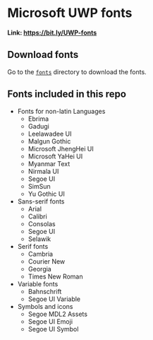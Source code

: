 # Microsoft UWP fonts

**Link: <https://bit.ly/UWP-fonts>**

## Download fonts

Go to the [`fonts`](./fonts/) directory to download the fonts.

## Fonts included in this repo

* Fonts for non-latin Languages
	* Ebrima
	* Gadugi
	* Leelawadee UI
	* Malgun Gothic
	* Microsoft JhengHei UI
	* Microsoft YaHei UI
	* Myanmar Text
	* Nirmala UI
	* Segoe UI
	* SimSun
	* Yu Gothic UI
* Sans-serif fonts
	* Arial
	* Calibri
	* Consolas
	* Segoe UI
	* Selawik
* Serif fonts
	* Cambria
	* Courier New
	* Georgia
	* Times New Roman
* Variable fonts
	* Bahnschrift
	* Segoe UI Variable
* Symbols and icons
	* Segoe MDL2 Assets
	* Segoe UI Emoji
	* Segoe UI Symbol
